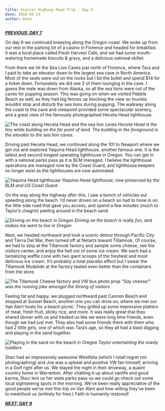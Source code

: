 ```yaml
---
title: Coastal Highway Road Trip - Day 8
date: 2018-05-23
author: Dave
---
```

**_[PREVIOUS: DAY 7](/coastal-highway-road-trip-day-7/)_**

On day 8 we continued breezing along the Oregon coast. We woke up from our rest in the parking lot of a casino in Florence and headed for breakfast. It was a local place called Fresh Harvest Cafe, and we had some mouth-watering homemade biscuits & gravy, and a delicious oatmeal skillet.

From there we hit the Sea Lion Caves just north of Florence, where Tara and I paid to take an elevator down to the largest sea cave in North America. Most of the seals were out on the rocks but I bit the bullet and spend $14 for a ticket down. Fortunately we did see 2 of them lounging in the cave. I guess the male was down from Alaska, so all the sea lions were out of the caves for pupping season. This was going on when we visited Pebble Beach as well, as they had big fences up blocking the view so tourists wouldnt stop and disturb the sea lions during pupping. The walkway along the coast to the cave and viewpoint provided some spectacular scenery, and a great view of the famously photographed Heceta Head lighthouse.

![The coast along Heceta Head and the sea lion caves](/img/uploads/photos-heceta.jpg)
*Heceta Head is the tiny white building on the far point of land. The building in the foreground is the elevator to the sea lion caves.*

Driving past Heceta Head, we continued along the 101 to Newport where we got out and explored Yaquina Head lighthouse, another famous one. It is the tallest and second longest operating lighthouse in Oregon. You can get in with a national parks pass as it is BLM managed. I believe the lighthouse operations are managed now by the Coast Guard, and lighthouse keepers no longer exist as the lighthouses are now automated.

![Yaquina Head lighthouse](/img/uploads/photos-yaquina.jpg)
*Yaquina Head lighthouse, now preserved by the BLM and US Coast Guard*

On the way along the highway after this, I saw a bunch of vehicles out speeding along the beach. I&#8217;d never driven on a beach so had to hone in on the little side road that gave you access, and spend a few minutes (much to Taylor&#8217;s chagrin) peeling around in the beach sand.

![Driving on the beach in Oregon](/img/uploads/photos-pacificbeach.jpg)
*Driving on the beach is really fun, and makes me want to live in Oregon*

Next, we headed northward and took a scenic detour through Pacific City and Tierra Del Mar, then turned off at Netarts toward Tillamook. Of course, we had to stop at the Tillamook factory and sample some cheese, see the visitors center, and enjoy the hell out of some ice cream. We each had a tantalizing waffle cone with two giant scoops of the freshest and most delicious ice cream. It&#8217;s probably a total placebo effect but I swear the Tillamook Mudslide at the factory tasted even better than the containers from the store.

![The Tillamook Cheese factory and VW bus photo prop](/img/uploads/photos-tillamook.jpg)
*&#8220;Say cheese!&#8221; was the running joke amongst the throng of visitors*

Feeling fat and happy, we plugged northward past Cannon Beach and stopped at Sunset Beach, another one you can drive on, where we met our Van Alert hosts for a beach picnic. They grilled up some impressive platters of meat, fresh fruit, sticky rice, and more. It was really great that they shared dinner with us and treated us like we were long time friends, even though we had just met. They also had some friends there with them who had 2 little girls, one of which was Tara&#8217;s age, so they all had a blast digging and playing in the sand together.

![Playing in the sand on the beach in Oregon](/img/uploads/photos-gearhart.jpg)
*Taylor entertaining the rowdy toddlers*

Staci had an impressively awesome Westfalia (which I totall regret not photographing) and Joe was a upbeat and positive VW fan himself, arriving in a Golf right after us. We stayed the night in their driveway, a quaint country home in Warrenton. After chatting it up about vanlife and good karma, Staci lent us her state parks pass so we could go check out some local sightseeing spots in the morning. We&#8217;ve been really appreciative of the good people we&#8217;ve met this trip on Van Alert and how willing they&#8217;ve been to meet/host us (entirely for free.) Faith in humanity restored!

**_[NEXT: DAY 9](/coastal-highway-road-trip-day-9/)_**
